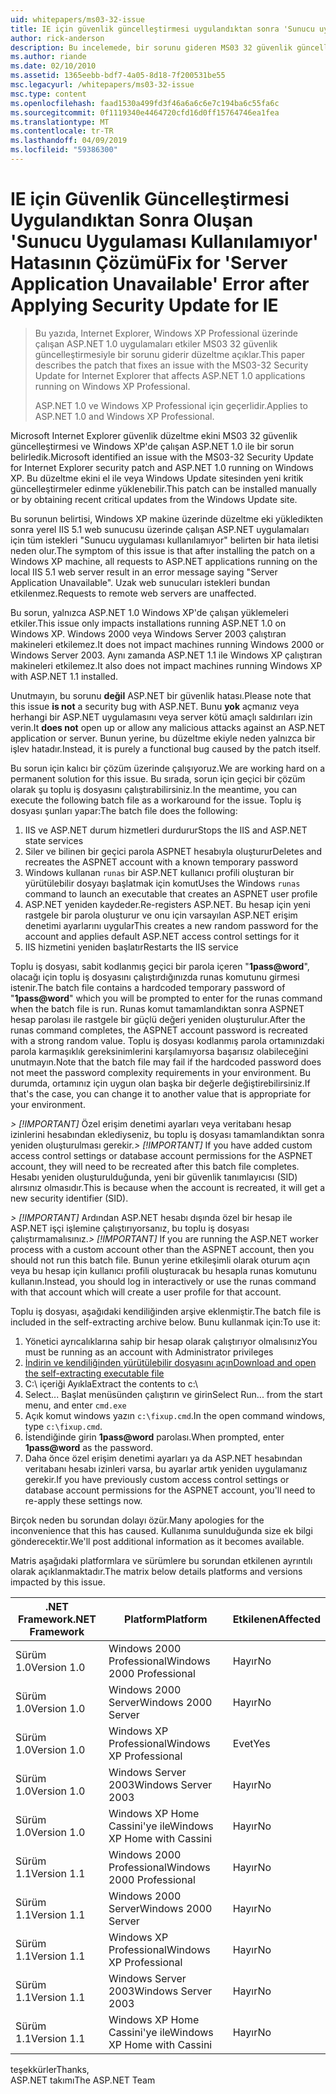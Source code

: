 ```yaml
---
uid: whitepapers/ms03-32-issue
title: IE için güvenlik güncelleştirmesi uygulandıktan sonra 'Sunucu uygulaması kullanılamıyor' hatası için düzeltme | Microsoft Docs
author: rick-anderson
description: Bu incelemede, bir sorunu gideren MS03 32 güvenlik güncelleştirmesiyle Wi üzerinde çalışan ASP.NET 1.0 uygulamaları etkiler Internet Explorer için düzeltme eki anlatılmaktadır...
ms.author: riande
ms.date: 02/10/2010
ms.assetid: 1365eebb-bdf7-4a05-8d18-7f200531be55
msc.legacyurl: /whitepapers/ms03-32-issue
msc.type: content
ms.openlocfilehash: faad1530a499fd3f46a6a6c6e7c194ba6c55fa6c
ms.sourcegitcommit: 0f1119340e4464720cfd16d0ff15764746ea1fea
ms.translationtype: MT
ms.contentlocale: tr-TR
ms.lasthandoff: 04/09/2019
ms.locfileid: "59386300"
---
```

# <a name="fix-for-server-application-unavailable-error-after-applying-security-update-for-ie"></a><span data-ttu-id="48bb7-103">IE için Güvenlik Güncelleştirmesi Uygulandıktan Sonra Oluşan 'Sunucu Uygulaması Kullanılamıyor' Hatasının Çözümü</span><span class="sxs-lookup"><span data-stu-id="48bb7-103">Fix for 'Server Application Unavailable' Error after Applying Security Update for IE</span></span>

> <span data-ttu-id="48bb7-104">Bu yazıda, Internet Explorer, Windows XP Professional üzerinde çalışan ASP.NET 1.0 uygulamaları etkiler MS03 32 güvenlik güncelleştirmesiyle bir sorunu giderir düzeltme açıklar.</span><span class="sxs-lookup"><span data-stu-id="48bb7-104">This paper describes the patch that fixes an issue with the MS03-32 Security Update for Internet Explorer that affects ASP.NET 1.0 applications running on Windows XP Professional.</span></span>
> 
> <span data-ttu-id="48bb7-105">ASP.NET 1.0 ve Windows XP Professional için geçerlidir.</span><span class="sxs-lookup"><span data-stu-id="48bb7-105">Applies to ASP.NET 1.0 and Windows XP Professional.</span></span>


<span data-ttu-id="48bb7-106">Microsoft Internet Explorer güvenlik düzeltme ekini MS03 32 güvenlik güncelleştirmesi ve Windows XP'de çalışan ASP.NET 1.0 ile bir sorun belirledik.</span><span class="sxs-lookup"><span data-stu-id="48bb7-106">Microsoft identified an issue with the MS03-32 Security Update for Internet Explorer security patch and ASP.NET 1.0 running on Windows XP.</span></span> <span data-ttu-id="48bb7-107">Bu düzeltme ekini el ile veya Windows Update sitesinden yeni kritik güncelleştirmeler edinme yüklenebilir.</span><span class="sxs-lookup"><span data-stu-id="48bb7-107">This patch can be installed manually or by obtaining recent critical updates from the Windows Update site.</span></span>

<span data-ttu-id="48bb7-108">Bu sorunun belirtisi, Windows XP makine üzerinde düzeltme eki yükledikten sonra yerel IIS 5.1 web sunucusu üzerinde çalışan ASP.NET uygulamaları için tüm istekleri "Sunucu uygulaması kullanılamıyor" belirten bir hata iletisi neden olur.</span><span class="sxs-lookup"><span data-stu-id="48bb7-108">The symptom of this issue is that after installing the patch on a Windows XP machine, all requests to ASP.NET applications running on the local IIS 5.1 web server result in an error message saying "Server Application Unavailable".</span></span> <span data-ttu-id="48bb7-109">Uzak web sunucuları istekleri bundan etkilenmez.</span><span class="sxs-lookup"><span data-stu-id="48bb7-109">Requests to remote web servers are unaffected.</span></span>

<span data-ttu-id="48bb7-110">Bu sorun, yalnızca ASP.NET 1.0 Windows XP'de çalışan yüklemeleri etkiler.</span><span class="sxs-lookup"><span data-stu-id="48bb7-110">This issue only impacts installations running ASP.NET 1.0 on Windows XP.</span></span> <span data-ttu-id="48bb7-111">Windows 2000 veya Windows Server 2003 çalıştıran makineleri etkilemez.</span><span class="sxs-lookup"><span data-stu-id="48bb7-111">It does not impact machines running Windows 2000 or Windows Server 2003.</span></span> <span data-ttu-id="48bb7-112">Aynı zamanda ASP.NET 1.1 ile Windows XP çalıştıran makineleri etkilemez.</span><span class="sxs-lookup"><span data-stu-id="48bb7-112">It also does not impact machines running Windows XP with ASP.NET 1.1 installed.</span></span>

<span data-ttu-id="48bb7-113">Unutmayın, bu sorunu **değil** ASP.NET bir güvenlik hatası.</span><span class="sxs-lookup"><span data-stu-id="48bb7-113">Please note that this issue **is not** a security bug with ASP.NET.</span></span> <span data-ttu-id="48bb7-114">Bunu **yok** açmanız veya herhangi bir ASP.NET uygulamasını veya server kötü amaçlı saldırıları izin verin.</span><span class="sxs-lookup"><span data-stu-id="48bb7-114">It **does not** open up or allow any malicious attacks against an ASP.NET application or server.</span></span> <span data-ttu-id="48bb7-115">Bunun yerine, bu düzeltme ekiyle neden yalnızca bir işlev hatadır.</span><span class="sxs-lookup"><span data-stu-id="48bb7-115">Instead, it is purely a functional bug caused by the patch itself.</span></span>

<span data-ttu-id="48bb7-116">Bu sorun için kalıcı bir çözüm üzerinde çalışıyoruz.</span><span class="sxs-lookup"><span data-stu-id="48bb7-116">We are working hard on a permanent solution for this issue.</span></span> <span data-ttu-id="48bb7-117">Bu sırada, sorun için geçici bir çözüm olarak şu toplu iş dosyasını çalıştırabilirsiniz.</span><span class="sxs-lookup"><span data-stu-id="48bb7-117">In the meantime, you can execute the following batch file as a workaround for the issue.</span></span> <span data-ttu-id="48bb7-118">Toplu iş dosyası şunları yapar:</span><span class="sxs-lookup"><span data-stu-id="48bb7-118">The batch file does the following:</span></span>

1. <span data-ttu-id="48bb7-119">IIS ve ASP.NET durum hizmetleri durdurur</span><span class="sxs-lookup"><span data-stu-id="48bb7-119">Stops the IIS and ASP.NET state services</span></span>
2. <span data-ttu-id="48bb7-120">Siler ve bilinen bir geçici parola ASPNET hesabıyla oluşturur</span><span class="sxs-lookup"><span data-stu-id="48bb7-120">Deletes and recreates the ASPNET account with a known temporary password</span></span>
3. <span data-ttu-id="48bb7-121">Windows kullanan `runas` bir ASP.NET kullanıcı profili oluşturan bir yürütülebilir dosyayı başlatmak için komut</span><span class="sxs-lookup"><span data-stu-id="48bb7-121">Uses the Windows `runas` command to launch an executable that creates an ASPNET user profile</span></span>
4. <span data-ttu-id="48bb7-122">ASP.NET yeniden kaydeder.</span><span class="sxs-lookup"><span data-stu-id="48bb7-122">Re-registers ASP.NET.</span></span> <span data-ttu-id="48bb7-123">Bu hesap için yeni rastgele bir parola oluşturur ve onu için varsayılan ASP.NET erişim denetimi ayarlarını uygular</span><span class="sxs-lookup"><span data-stu-id="48bb7-123">This creates a new random password for the account and applies default ASP.NET access control settings for it</span></span>
5. <span data-ttu-id="48bb7-124">IIS hizmetini yeniden başlatır</span><span class="sxs-lookup"><span data-stu-id="48bb7-124">Restarts the IIS service</span></span>

<span data-ttu-id="48bb7-125">Toplu iş dosyası, sabit kodlanmış geçici bir parola içeren "<strong>1pass\@word</strong>", olacağı için toplu iş dosyasını çalıştırdığınızda runas komutunu girmesi istenir.</span><span class="sxs-lookup"><span data-stu-id="48bb7-125">The batch file contains a hardcoded temporary password of "<strong>1pass\@word</strong>" which you will be prompted to enter for the runas command when the batch file is run.</span></span> <span data-ttu-id="48bb7-126">Runas komut tamamlandıktan sonra ASPNET hesap parolası ile rastgele bir güçlü değeri yeniden oluşturulur.</span><span class="sxs-lookup"><span data-stu-id="48bb7-126">After the runas command completes, the ASPNET account password is recreated with a strong random value.</span></span> <span data-ttu-id="48bb7-127">Toplu iş dosyası kodlanmış parola ortamınızdaki parola karmaşıklık gereksinimlerini karşılamıyorsa başarısız olabileceğini unutmayın.</span><span class="sxs-lookup"><span data-stu-id="48bb7-127">Note that the batch file may fail if the hardcoded password does not meet the password complexity requirements in your environment.</span></span> <span data-ttu-id="48bb7-128">Bu durumda, ortamınız için uygun olan başka bir değerle değiştirebilirsiniz.</span><span class="sxs-lookup"><span data-stu-id="48bb7-128">If that's the case, you can change it to another value that is appropriate for your environment.</span></span>

<span data-ttu-id="48bb7-129">*> [!IMPORTANT]* Özel erişim denetimi ayarları veya veritabanı hesap izinlerini hesabından eklediyseniz, bu toplu iş dosyası tamamlandıktan sonra yeniden oluşturulması gerekir.</span><span class="sxs-lookup"><span data-stu-id="48bb7-129">*> [!IMPORTANT]* If you have added custom access control settings or database account permissions for the ASPNET account, they will need to be recreated after this batch file completes.</span></span> <span data-ttu-id="48bb7-130">Hesabı yeniden oluşturulduğunda, yeni bir güvenlik tanımlayıcısı (SID) alırsınız olmasıdır.</span><span class="sxs-lookup"><span data-stu-id="48bb7-130">This is because when the account is recreated, it will get a new security identifier (SID).</span></span>

<span data-ttu-id="48bb7-131">*> [!IMPORTANT]* Ardından ASP.NET hesabı dışında özel bir hesap ile ASP.NET işçi işlemine çalıştırıyorsanız, bu toplu iş dosyası çalıştırmamalısınız.</span><span class="sxs-lookup"><span data-stu-id="48bb7-131">*> [!IMPORTANT]* If you are running the ASP.NET worker process with a custom account other than the ASPNET account, then you should not run this batch file.</span></span> <span data-ttu-id="48bb7-132">Bunun yerine etkileşimli olarak oturum açın veya bu hesap için kullanıcı profili oluşturacak bu hesapla runas komutunu kullanın.</span><span class="sxs-lookup"><span data-stu-id="48bb7-132">Instead, you should log in interactively or use the runas command with that account which will create a user profile for that account.</span></span>

<span data-ttu-id="48bb7-133">Toplu iş dosyası, aşağıdaki kendiliğinden arşive eklenmiştir.</span><span class="sxs-lookup"><span data-stu-id="48bb7-133">The batch file is included in the self-extracting archive below.</span></span> <span data-ttu-id="48bb7-134">Bunu kullanmak için:</span><span class="sxs-lookup"><span data-stu-id="48bb7-134">To use it:</span></span>

1. <span data-ttu-id="48bb7-135">Yönetici ayrıcalıklarına sahip bir hesap olarak çalıştırıyor olmalısınız</span><span class="sxs-lookup"><span data-stu-id="48bb7-135">You must be running as an account with Administrator privileges</span></span>
2. [<span data-ttu-id="48bb7-136">İndirin ve kendiliğinden yürütülebilir dosyasını açın</span><span class="sxs-lookup"><span data-stu-id="48bb7-136">Download and open the self-extracting executable file</span></span>](ms03-32-issue/_static/fixup1.exe)
3. <span data-ttu-id="48bb7-137">C:\ içeriği Ayıkla</span><span class="sxs-lookup"><span data-stu-id="48bb7-137">Extract the contents to c:\\</span></span>
4. <span data-ttu-id="48bb7-138">Select... Başlat menüsünden çalıştırın ve girin</span><span class="sxs-lookup"><span data-stu-id="48bb7-138">Select Run... from the start menu, and enter</span></span> `cmd.exe`
5. <span data-ttu-id="48bb7-139">Açık komut windows yazın `c:\fixup.cmd`.</span><span class="sxs-lookup"><span data-stu-id="48bb7-139">In the open command windows, type `c:\fixup.cmd`.</span></span>
6. <span data-ttu-id="48bb7-140">İstendiğinde girin <strong>1pass\@word</strong> parolası.</span><span class="sxs-lookup"><span data-stu-id="48bb7-140">When prompted, enter <strong>1pass\@word</strong> as the password.</span></span>
7. <span data-ttu-id="48bb7-141">Daha önce özel erişim denetimi ayarları ya da ASP.NET hesabından veritabanı hesabı izinleri varsa, bu ayarlar artık yeniden uygulamanız gerekir.</span><span class="sxs-lookup"><span data-stu-id="48bb7-141">If you have previously custom access control settings or database account permissions for the ASPNET account, you'll need to re-apply these settings now.</span></span>

<span data-ttu-id="48bb7-142">Birçok neden bu sorundan dolayı özür.</span><span class="sxs-lookup"><span data-stu-id="48bb7-142">Many apologies for the inconvenience that this has caused.</span></span> <span data-ttu-id="48bb7-143">Kullanıma sunulduğunda size ek bilgi gönderecektir.</span><span class="sxs-lookup"><span data-stu-id="48bb7-143">We'll post additional information as it becomes available.</span></span>

<span data-ttu-id="48bb7-144">Matris aşağıdaki platformlara ve sürümlere bu sorundan etkilenen ayrıntılı olarak açıklanmaktadır.</span><span class="sxs-lookup"><span data-stu-id="48bb7-144">The matrix below details platforms and versions impacted by this issue.</span></span>

| <span data-ttu-id="48bb7-145">.NET Framework</span><span class="sxs-lookup"><span data-stu-id="48bb7-145">.NET Framework</span></span> | <span data-ttu-id="48bb7-146">Platform</span><span class="sxs-lookup"><span data-stu-id="48bb7-146">Platform</span></span> | <span data-ttu-id="48bb7-147">Etkilenen</span><span class="sxs-lookup"><span data-stu-id="48bb7-147">Affected</span></span> |
| --- | --- | --- |
| <span data-ttu-id="48bb7-148">Sürüm 1.0</span><span class="sxs-lookup"><span data-stu-id="48bb7-148">Version 1.0</span></span> | <span data-ttu-id="48bb7-149">Windows 2000 Professional</span><span class="sxs-lookup"><span data-stu-id="48bb7-149">Windows 2000 Professional</span></span> | <span data-ttu-id="48bb7-150">Hayır</span><span class="sxs-lookup"><span data-stu-id="48bb7-150">No</span></span> |
| <span data-ttu-id="48bb7-151">Sürüm 1.0</span><span class="sxs-lookup"><span data-stu-id="48bb7-151">Version 1.0</span></span> | <span data-ttu-id="48bb7-152">Windows 2000 Server</span><span class="sxs-lookup"><span data-stu-id="48bb7-152">Windows 2000 Server</span></span> | <span data-ttu-id="48bb7-153">Hayır</span><span class="sxs-lookup"><span data-stu-id="48bb7-153">No</span></span> |
| <span data-ttu-id="48bb7-154">Sürüm 1.0</span><span class="sxs-lookup"><span data-stu-id="48bb7-154">Version 1.0</span></span> | <span data-ttu-id="48bb7-155">Windows XP Professional</span><span class="sxs-lookup"><span data-stu-id="48bb7-155">Windows XP Professional</span></span> | <span data-ttu-id="48bb7-156">Evet</span><span class="sxs-lookup"><span data-stu-id="48bb7-156">Yes</span></span> |
| <span data-ttu-id="48bb7-157">Sürüm 1.0</span><span class="sxs-lookup"><span data-stu-id="48bb7-157">Version 1.0</span></span> | <span data-ttu-id="48bb7-158">Windows Server 2003</span><span class="sxs-lookup"><span data-stu-id="48bb7-158">Windows Server 2003</span></span> | <span data-ttu-id="48bb7-159">Hayır</span><span class="sxs-lookup"><span data-stu-id="48bb7-159">No</span></span> |
| <span data-ttu-id="48bb7-160">Sürüm 1.0</span><span class="sxs-lookup"><span data-stu-id="48bb7-160">Version 1.0</span></span> | <span data-ttu-id="48bb7-161">Windows XP Home Cassini'ye ile</span><span class="sxs-lookup"><span data-stu-id="48bb7-161">Windows XP Home with Cassini</span></span> | <span data-ttu-id="48bb7-162">Hayır</span><span class="sxs-lookup"><span data-stu-id="48bb7-162">No</span></span> |
| <span data-ttu-id="48bb7-163">Sürüm 1.1</span><span class="sxs-lookup"><span data-stu-id="48bb7-163">Version 1.1</span></span> | <span data-ttu-id="48bb7-164">Windows 2000 Professional</span><span class="sxs-lookup"><span data-stu-id="48bb7-164">Windows 2000 Professional</span></span> | <span data-ttu-id="48bb7-165">Hayır</span><span class="sxs-lookup"><span data-stu-id="48bb7-165">No</span></span> |
| <span data-ttu-id="48bb7-166">Sürüm 1.1</span><span class="sxs-lookup"><span data-stu-id="48bb7-166">Version 1.1</span></span> | <span data-ttu-id="48bb7-167">Windows 2000 Server</span><span class="sxs-lookup"><span data-stu-id="48bb7-167">Windows 2000 Server</span></span> | <span data-ttu-id="48bb7-168">Hayır</span><span class="sxs-lookup"><span data-stu-id="48bb7-168">No</span></span> |
| <span data-ttu-id="48bb7-169">Sürüm 1.1</span><span class="sxs-lookup"><span data-stu-id="48bb7-169">Version 1.1</span></span> | <span data-ttu-id="48bb7-170">Windows XP Professional</span><span class="sxs-lookup"><span data-stu-id="48bb7-170">Windows XP Professional</span></span> | <span data-ttu-id="48bb7-171">Hayır</span><span class="sxs-lookup"><span data-stu-id="48bb7-171">No</span></span> |
| <span data-ttu-id="48bb7-172">Sürüm 1.1</span><span class="sxs-lookup"><span data-stu-id="48bb7-172">Version 1.1</span></span> | <span data-ttu-id="48bb7-173">Windows Server 2003</span><span class="sxs-lookup"><span data-stu-id="48bb7-173">Windows Server 2003</span></span> | <span data-ttu-id="48bb7-174">Hayır</span><span class="sxs-lookup"><span data-stu-id="48bb7-174">No</span></span> |
| <span data-ttu-id="48bb7-175">Sürüm 1.1</span><span class="sxs-lookup"><span data-stu-id="48bb7-175">Version 1.1</span></span> | <span data-ttu-id="48bb7-176">Windows XP Home Cassini'ye ile</span><span class="sxs-lookup"><span data-stu-id="48bb7-176">Windows XP Home with Cassini</span></span> | <span data-ttu-id="48bb7-177">Hayır</span><span class="sxs-lookup"><span data-stu-id="48bb7-177">No</span></span> |

<span data-ttu-id="48bb7-178">teşekkürler</span><span class="sxs-lookup"><span data-stu-id="48bb7-178">Thanks,</span></span>   
 <span data-ttu-id="48bb7-179">ASP.NET takımı</span><span class="sxs-lookup"><span data-stu-id="48bb7-179">The ASP.NET Team</span></span>
